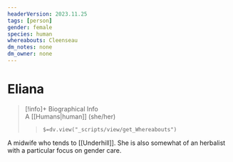 ```yaml
---
headerVersion: 2023.11.25
tags: [person]
gender: female
species: human
whereabouts: Cleenseau
dm_notes: none
dm_owner: none
---
```

# Eliana
>[!info]+ Biographical Info  
> A [[Humans|human]] (she/her)  
>> `$=dv.view("_scripts/view/get_Whereabouts")`

A midwife who tends to [[Underhill]].  She is also somewhat of an herbalist with a particular focus on gender care.
